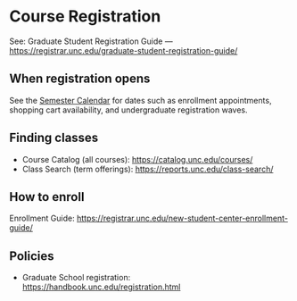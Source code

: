 # Course Registration

See: Graduate Student Registration Guide — https://registrar.unc.edu/graduate-student-registration-guide/

When registration opens
-----------------------

See the [Semester Calendar](resources/semester-calendar.md) for dates such as enrollment appointments, shopping cart availability, and undergraduate registration waves.

Finding classes
---------------

* Course Catalog (all courses): https://catalog.unc.edu/courses/
* Class Search (term offerings): https://reports.unc.edu/class-search/

How to enroll
-------------

Enrollment Guide: https://registrar.unc.edu/new-student-center-enrollment-guide/

Policies
--------

* Graduate School registration: https://handbook.unc.edu/registration.html
